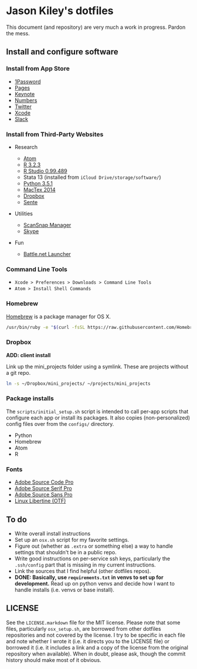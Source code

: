 # Jason Kiley's dotfiles

This document (and repository) are very much a work in progress. Pardon the mess.


## Install and configure software


### Install from App Store

- [1Password](https://itunes.apple.com/us/app/1password-password-manager/id443987910?mt=12)
- [Pages](https://itunes.apple.com/us/app/pages/id409201541?mt=12&uo=4)
- [Keynote](https://itunes.apple.com/us/app/keynote/id409183694?mt=12)
- [Numbers](https://itunes.apple.com/us/app/numbers/id409203825?mt=12)
- [Twitter](https://itunes.apple.com/us/app/twitter/id409789998?mt=12&uo=4)
- [Xcode](https://itunes.apple.com/us/app/xcode/id497799835?mt=12&uo=4)
- [Slack](https://itunes.apple.com/us/app/slack/id803453959?mt=12)


### Install from Third-Party Websites

- Research
    - [Atom](https://atom.io/download/mac)
    - [R 3.2.3](http://mirrors.nics.utk.edu/cran/bin/macosx/R-3.2.3.pkg)
    - [R Studio 0.99.489](https://download1.rstudio.org/RStudio-0.99.489.dmg)
    - Stata 13 (installed from `iCloud Drive/storage/software/`)
    - [Python 3.5.1](https://www.python.org/ftp/python/3.5.1/python-3.5.1-macosx10.6.pkg)
    - [MacTex 2014](http://tug.org/cgi-bin/mactex-download/MacTeX.pkg)
    - [Dropbox](https://www.dropbox.com/install2)
    - [Sente](http://www.thirdstreetsoftware.com/site/DownloadingSente6.html)

- Utilities
    - [ScanSnap Manager](http://www.fujitsu.com/global/support/computing/peripheral/scanners/software/s1300i.html)
    - [Skype](http://www.skype.com/en/download-skype/skype-for-computer/)

- Fun
    - [Battle.net Launcher](http://us.battle.net/account/download/index.xml?show=bnetapp&locale=en-us)


### Command Line Tools

- `Xcode > Preferences > Downloads > Command Line Tools`
- `Atom > Install Shell Commands`


### Homebrew

[Homebrew](http://brew.sh) is a package manager for OS X.

```sh
/usr/bin/ruby -e "$(curl -fsSL https://raw.githubusercontent.com/Homebrew/install/master/install)"
```


### Dropbox

**ADD: client install**

Link up the mini_projects folder using a symlink.
These are projects without a git repo.

```sh
ln -s ~/Dropbox/mini_projects/ ~/projects/mini_projects
```


### Package installs

The `scripts/initial_setup.sh` script is intended to call per-app scripts that configure each app or install its packages. It also copies (non-personalized) config files over from the `configs/` directory.

- Python
- Homebrew
- Atom
- R


### Fonts

* [Adobe Source Code Pro](https://github.com/adobe-fonts/source-code-pro/releases/latest)
* [Adobe Source Serif Pro](https://github.com/adobe-fonts/source-serif-pro/releases/latest)
* [Adobe Source Sans Pro](https://github.com/adobe-fonts/source-sans-pro/releases/latest)
* [Linux Libertine (OTF)](http://www.linuxlibertine.org/index.php?id=91&L=1)


## To do

- Write overall install instructions
- Set up an `osx.sh` script for my favorite settings.
- Figure out (whether as `.extra` or something else) a way to handle settings that shouldn't be in a public repo.
- Write good instructions on per-service ssh keys, particularly the `.ssh/config` part that is missing in my current instructions.
- Link the sources that I find helpful (other dotfiles repos).
- **DONE: Basically, use `requirements.txt` in venvs to set up for development.** Read up on python venvs and decide how I want to handle installs (i.e. venvs or base install).


## LICENSE

See the `LICENSE.markdown` file for the MIT license. Please note that some files, particularly `osx_setup.sh`, are borrowed from other dotfiles repositories and not covered by the license. I try to be specific in each file and note whether I wrote it (i.e. it directs you to the LICENSE file) or borrowed it (i.e. it includes a link and a copy of the license from the original repository when available). When in doubt, please ask, though the commit history should make most of it obvious.
